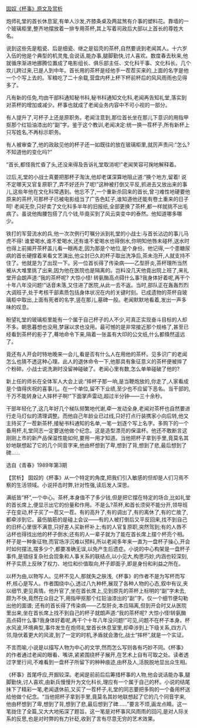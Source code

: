 [囡奴《杯事》原文及赏析](https://www.vrrw.net/wx/15300.html)

炮师礼堂的首长休息室,有单人沙发,齐膝条桌及两盆煞有介事的塑料花。靠墙的一个玻璃柜里,整齐地摆放着一排专用茶杯,其上写着司政后大部以上首长的尊姓大名。

说到这些先是粗瓷、后是细瓷、继之是铝壳的茶杯,自然要说到老闻其人。十六岁入伍的他是个典型的机灵鬼,会说话,能办事,腿脚勤快,讨人喜欢。数度春去秋来,他就循序渐进地挪腾位置成了电影组长、俱乐部主任、文化科干事、文化科长。几个坎儿跨过来,已是人到中年。首长用的茶杯是经他手一茬茬买来的,上面的名字是他一个个写上去的。军粮吃了二十余载,营盘内杯上杯下杯前杯后的风风雨雨也见得多了。

凡有新的任免,均由干部科通知秘书科,秘书科通知文化科,老闻再告知礼堂,落实到对茶杯的增加或减少。杯事也就成了老闻业务内容中不可小视的一部分。

有人提升了,可杯子上还是原职务。老闻注意到,那位首长坐在那儿下意识的用指甲抠那个红铅油漆出的“副”字。鉴于这个教训,老闻决定:统一换一茬杯子,所有新杯上只写姓名,不再标示职务。

有人被审查了,他的政敌见他的杯子还一如既往的放在玻璃柜里,就厉声责问:“怎么?不知道他的变化吗?”

“首长,都怪我忙昏了头,还没来得及告诉礼堂取消呢!”老闻笑容可掬地解释着。

过后,礼堂的小战士真要把那杯子淘汰,他却老谋深算地阻止道:“换个地方,留着! 说不定哪天又官复原职了,弄不好还升了呢!”这种被打倒又平反,抓进去又放出来的事儿,这些年他在文化科常遇到。他忘不了,一个重新杀回来的首长,曾刁难性地硬要他原来的茶杯,可那杯子已被电影组当了广告色缸子,谁知道他还能有卷土重来的日子呵! 老闻无奈,只好卖了文化科多半年的旧报纸,全部更换了茶杯,都一样就挑不出毛病了。虽说他掏腰包搭了几个钱,毕竟买到了风云突变中的泰然。他知道哪多哪少。

铁打的军营流水的兵,他一次次例行叮嘱分派到礼堂的小战士:与首长沾边的事儿马虎不得! 谁爱喝水,谁不爱喝水,还有谁不爱喝水也得倒水,你明知他唇未碰杯,送水时也得上前揭开茶杯盖儿看一眼再走,因为那是个地位,是个身份。他记得,一个患糖尿病的首长硬撑着来看文艺演出,他尘封已久的杯子取出洗净后,茶未泡开,人就支持不住了。他就是为了出现一下。另一位首长得了传染病——乙型肝炎,茶杯理所当然被从大堆里挑了出来,因为他在医院也是隔离的。岂料没几天他竟出院上班了,来礼堂开会朗声道:“我的茶杯呢? 大惊小怪! 转氨酶高点碍什么事?我身体好着呢,再干个十年八年没问题!”话音未落,又住进了医院,从此一去不返。当时,部队正在轰轰烈烈大调班子,处于考核干部素质包括身体状况在内的关键时刻。已成遗物的茶杯自玻璃柜中取出,上面有死者的名字,竖在那儿,墓碑一般。老闻默默地看着,发出一声多味的叹息。

盼望礼堂的玻璃柜里能有一个属于自己杯子的人不少,可真正实现奋斗目标的人却不多。朝思暮想也没用,梦寐以求也没用。最可憾的是非常接近那个规格了,甚至已经看到茶杯的影子了,蓦地命令下来,隔着一张盖有大印的公文纸,什么都倏然遥远了。

竟还有人开会时特地晚来一会儿,看是否有什么人在用他的茶杯。见多识广的老闻怎么也猜不透这种心理。此人的退休命令一下,他那具有象征意义的茶杯便被摔了个粉碎。小战士说洗涮时没留神碰破了。老闻心里有数,怎么单单碰破了他的?

新上任的师长在全体军人大会上说:“摔杯子那一响,是当鞭炮放的,你走了,人家看成是个值得庆祝的喜事儿。在一个单位,留不下业绩,至少也不应留下恶名。当干部的,千万不能转身让人摔杯子啊!”下面掌声雷动,超过半分钟——三十余秒。

干部年轻化了,这几年好几个梯队频繁地代谢,牵一发动全身,老闻对茶杯也自然要进行走马灯似的清理调整。而他自己年龄业已过线,只好打点行装携家小向后转,他又主持买了一茬新茶杯,接秘书科通知的名单,一笔一划逐个写上名字。多购下的一个备用杯,礼堂同志一定要送他做个纪念。这是造型漂亮的保温杯。他还不敢断言这刚刚上市的新产品保温性能如何,要用一用才知道。当他把杯子拿到手里,竟莫名其妙地联想起了它的几个同音字来,他由杯想到了卑,想到了背,想到了悲,最后想到了碑……

选自《青春》1989年第3期



【赏析】 囡奴的《杯事》从一个特定的角度,把我们引入敏感的但却是人们习焉不察的生活领域。小说抨击时弊,针对性强,读后发人深思。

满纸皆“杯”,一个中心。茶杯,本身值不了多少钱,但是把它摆在特定的场合,比如礼堂的首长席上,便显示出它的份量和作用。不是么?茶杯,和首长须臾不能分开,领导班子在变动,杯子买了一茬又一茬。有的高升了,有的调出了,有的离休了,有的亡故了,都牵涉到它。最伤脑筋的是碰上会议——有的人被打倒后又平反回来,找不到自己的旧杯心里很不满意,只好差人买新杯补上;有的人官复原职,突然驾到;有的人唇不沾杯也得找出他的杯子倒水;还有的人一辈子就为了能在首长席上摆个杯亮个相。杯子是一种象征物,而官场浮沉难以预料,所以老闻多年来一直为一盘杯子操心,开会时如何摆法,摆多少个,都要准确无误,以免产生后遗症。小说的中心构架是一盘杯子事件,是错综复杂社会现象和人事关系的联结点,以小见大,构思巧妙,内涵也较深刻,杯子实质上反映了权力、地位和价值取向,杯子即面子,即是身份和利益之所在。

以杯为由,以物写人。见杯不见人,那就失之肤浅,《杯事》的作者不是为写杯而写杯,核心是写人。作者围绕中心,透过八九种杯,展现了各种人物的心态,叙中有议,夹以细节,更见真情。他升官了,坐在首长席上,见到原先的茶杯上标明的“副”字未去,颇为不快,竟然在众目之下,用指甲抠那个红铅油漆出的“副”字。仅一个细节便勾勒出他的面谱; 还有的首长得了传染病——乙型肝炎,本应隔离,但到开会时又从医院里出来,坐在首长席上找不到自己的杯子就朗声道:“我的茶杯呢? 大惊小怪!转氨酶高点碍什么事?我身体好着呢,再干个十年八年没问题!”可见,问题不在杯子本身。杯水风波,环境典型,事件发生在炮师礼堂首长休息室里,却牵涉到上下级关系,四方八邻,隐伏着更大的风波,到了一定的时机,矛盾就会激化,战士“摔杯”,就是一个实证。

不言而喻,小说是以描写人物为中心的文学,然而怎么写则各有巧妙不同。《杯事》的作者通过老闻的眼看、嘴讲,紧紧围绕杯子展开,在艺术上自有可取之处。读者透过字里行间,不难看到一盘杯子所留下的种种痕迹,由杯及人,活脱脱地显出众生相。

《杯事》首尾呼应,开掘较深。老闻是前前后后筹措杯事的人物,他会说话能办事,腿脚勤快,讨人喜欢,由新兵慢慢升为文化科长,理应有一个属于自己的杯。小说的结尾抹下了精彩一笔,老闻退休前,又买了一茬杯子,礼堂的同志要把多购的一个备用杯送给他做个纪念。“当他把杯子拿到手里,竟莫名其妙地联想起了它的几个同音字来,他由杯想到了卑,想到了背,想到了悲,最后想到了碑……”要言不烦,画龙点睛。这一笔拢住了全篇,又大大地拓深了题旨。这一笔是对杯事风风雨雨的回闪,是对人际关系的反思,也是对时弊的有力针砭,收到了言有尽意无穷的艺术效果。

